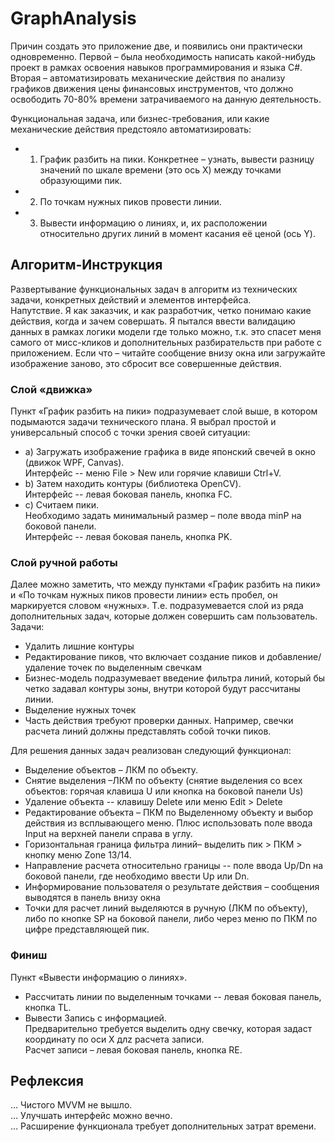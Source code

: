 # GraphAnalysis

Причин создать это приложение две, и появились они практически одновременно. Первой – была необходимость написать какой-нибудь проект в рамках освоения навыков программирования и языка C#. Вторая – автоматизировать механические действия по анализу графиков движения цены финансовых инструментов, что должно освободить 70-80% времени затрачиваемого на данную деятельность. 

Функциональная задача, или бизнес-требования, или какие механические действия предстояло автоматизировать:
- 1. График разбить на пики. Конкретнее – узнать, вывести разницу значений по шкале времени (это ось X) между точками образующими пик.
- 2. По точкам нужных пиков провести линии.
- 3. Вывести информацию о линиях, и, их расположении относительно других линий в момент касания её ценой (ось Y).

## Алгоритм-Инструкция
Развертывание функциональных задач в алгоритм из технических задачи, конкретных действий и элементов интерфейса.  
Напутствие. Я как заказчик, и как разработчик, четко понимаю какие действия, когда и зачем совершать. Я пытался ввести валидацию данных в рамках логики модели где только можно, т.к. это спасет меня самого от мисс-кликов и дополнительных разбирательств при работе с приложением. Если что – читайте сообщение внизу окна или загружайте изображение заново, это сбросит все совершенные действия.

### Слой «движка»
Пункт «График разбить на пики» подразумевает слой выше, в котором подымаются задачи технического плана. Я выбрал простой и универсальный способ с точки зрения своей ситуации: 
- a)	Загружать изображение графика в виде японский свечей в окно (движок WPF, Canvas).  
      Интерфейс -- меню File > New или горячие клавиши Ctrl+V.
- b)	Затем находить контуры (библиотека OpenCV).  
      Интерфейс -- левая боковая панель, кнопка FC.
- c)	Считаем пики.  
      Необходимо задать минимальный размер – поле ввода minP на боковой панели.  
      Интерфейс -- левая боковая панель, кнопка PK.  

### Слой ручной работы
Далее можно заметить, что между пунктами «График разбить на пики» и «По точкам нужных пиков провести линии» есть пробел, он маркируется словом «нужных». Т.е. подразумевается слой из ряда дополнительных задач, которые должен совершить сам пользователь.  
Задачи:
- Удалить лишние контуры
- Редактирование пиков, что включает создание пиков и добавление/удаление точек по выделенным свечкам
- Бизнес-модель подразумевает введение фильтра линий, который бы четко задавал контуры зоны, внутри которой будут рассчитаны линии.
- Выделение нужных точек
- Часть действия требуют проверки данных. Например, свечки расчета линий должны представлять собой точки пиков.  

Для решения данных задач реализован следующий функционал:
- Выделение объектов – ЛКМ по объекту.
- Снятие выделения –ЛКМ по объекту (снятие выделения со всех объектов: горячая клавиша U или кнопка на боковой панели Us)
- Удаление объекта -- клавишу Delete или меню Edit > Delete
- Редактирование объекта – ПКМ по Выделенному объекту и выбор действия из всплывающего меню. Плюс использовать поле ввода Input на верхней панели справа в углу.
- Горизонтальная граница фильтра линий– выделить пик > ПКМ > кнопку меню Zone 13/14.
- Направление расчета относительно границы -- поле ввода Up/Dn на боковой панели, где необходимо ввести Up или Dn.
- Информирование пользователя о результате действия – сообщения выводятся в панель внизу окна
- Точки для расчет линий выделяются в ручную (ЛКМ по объекту), либо по кнопке SP на боковой панели, либо через меню по ПКМ по цифре представляющей пик.

### Финиш
Пункт «Вывести информацию о линиях».  
- Рассчитать линии по выделенным точками -- левая боковая панель, кнопка TL.
- Вывести Запись с информацией.  
Предварительно требуется выделить одну свечку, которая задаст координату по оси X длz расчета записи.  
Расчет записи – левая боковая панель, кнопка RE.

## Рефлексия
… Чистого MVVM не вышло.  
… Улучшать интерфейс можно вечно.  
… Расширение функционала требует дополнительных затрат времени.



